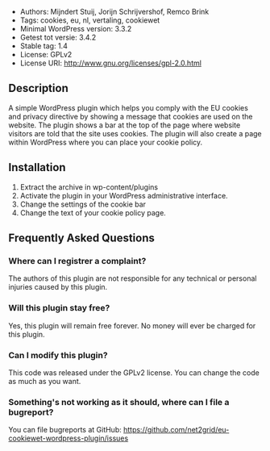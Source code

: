 * Authors: Mijndert Stuij, Jorijn Schrijvershof, Remco Brink
* Tags: cookies, eu, nl, vertaling, cookiewet
* Minimal WordPress version: 3.3.2
* Getest tot versie: 3.4.2
* Stable tag: 1.4
* License: GPLv2
* License URI: http://www.gnu.org/licenses/gpl-2.0.html

Description
-----------

A simple WordPress plugin which helps you comply with the EU cookies and privacy directive by showing a message that cookies are used on the website. The plugin shows a bar at the top of the page where website visitors are told that the site uses cookies. The plugin will also create a page within WordPress where you can place your cookie policy.

Installation
------------

1. Extract the archive in wp-content/plugins
2. Activate the plugin in your WordPress administrative interface.
3. Change the settings of the cookie bar
4. Change the text of your cookie policy page.

Frequently Asked Questions
--------------------------

### Where can I registrer a complaint? ###
The authors of this plugin are not responsible for any technical or personal injuries caused by this plugin.

### Will this plugin stay free? ###
Yes, this plugin will remain free forever. No money will ever be charged for this plugin.

### Can I modify this plugin? ###
This code was released under the GPLv2 license. You can change the code as much as you want.

### Something's not working as it should, where can I file a bugreport? ###
You can file bugreports at GitHub: https://github.com/net2grid/eu-cookiewet-wordpress-plugin/issues

